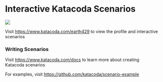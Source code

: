 # Interactive Katacoda Scenarios

[![](http://shields.katacoda.com/katacoda/earth429/count.svg)](https://www.katacoda.com/earth429 "Get your profile on Katacoda.com")

Visit https://www.katacoda.com/earth429 to view the profile and interactive scenarios

### Writing Scenarios
Visit https://www.katacoda.com/docs to learn more about creating Katacoda scenarios

For examples, visit https://github.com/katacoda/scenario-example
